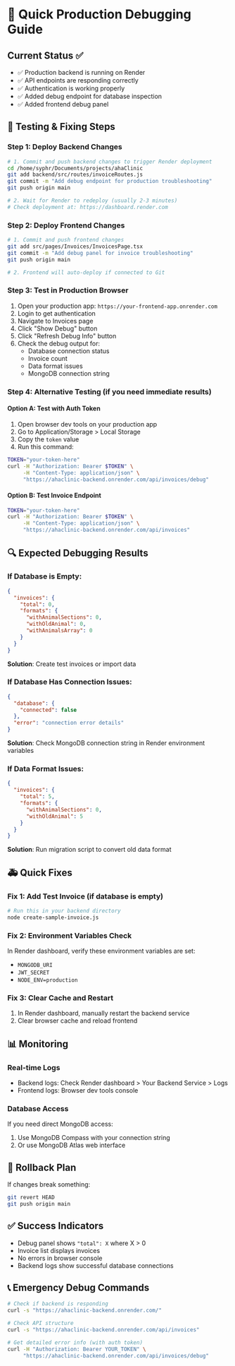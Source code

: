 # 🚀 Quick Production Debugging Guide

## Current Status ✅

- ✅ Production backend is running on Render
- ✅ API endpoints are responding correctly
- ✅ Authentication is working properly
- ✅ Added debug endpoint for database inspection
- ✅ Added frontend debug panel

## 🔧 Testing & Fixing Steps

### Step 1: Deploy Backend Changes

```bash
# 1. Commit and push backend changes to trigger Render deployment
cd /home/syphr/Documents/projects/ahaClinic
git add backend/src/routes/invoiceRoutes.js
git commit -m "Add debug endpoint for production troubleshooting"
git push origin main

# 2. Wait for Render to redeploy (usually 2-3 minutes)
# Check deployment at: https://dashboard.render.com
```

### Step 2: Deploy Frontend Changes

```bash
# 1. Commit and push frontend changes
git add src/pages/Invoices/InvoicesPage.tsx
git commit -m "Add debug panel for invoice troubleshooting"
git push origin main

# 2. Frontend will auto-deploy if connected to Git
```

### Step 3: Test in Production Browser

1. Open your production app: `https://your-frontend-app.onrender.com`
2. Login to get authentication
3. Navigate to Invoices page
4. Click "Show Debug" button
5. Click "Refresh Debug Info" button
6. Check the debug output for:
   - Database connection status
   - Invoice count
   - Data format issues
   - MongoDB connection string

### Step 4: Alternative Testing (if you need immediate results)

#### Option A: Test with Auth Token

1. Open browser dev tools on your production app
2. Go to Application/Storage > Local Storage
3. Copy the `token` value
4. Run this command:

```bash
TOKEN="your-token-here"
curl -H "Authorization: Bearer $TOKEN" \
     -H "Content-Type: application/json" \
     "https://ahaclinic-backend.onrender.com/api/invoices/debug"
```

#### Option B: Test Invoice Endpoint

```bash
TOKEN="your-token-here"
curl -H "Authorization: Bearer $TOKEN" \
     -H "Content-Type: application/json" \
     "https://ahaclinic-backend.onrender.com/api/invoices"
```

## 🔍 Expected Debugging Results

### If Database is Empty:

```json
{
  "invoices": {
    "total": 0,
    "formats": {
      "withAnimalSections": 0,
      "withOldAnimal": 0,
      "withAnimalsArray": 0
    }
  }
}
```

**Solution**: Create test invoices or import data

### If Database Has Connection Issues:

```json
{
  "database": {
    "connected": false
  },
  "error": "connection error details"
}
```

**Solution**: Check MongoDB connection string in Render environment variables

### If Data Format Issues:

```json
{
  "invoices": {
    "total": 5,
    "formats": {
      "withAnimalSections": 0,
      "withOldAnimal": 5
    }
  }
}
```

**Solution**: Run migration script to convert old data format

## 🚑 Quick Fixes

### Fix 1: Add Test Invoice (if database is empty)

```bash
# Run this in your backend directory
node create-sample-invoice.js
```

### Fix 2: Environment Variables Check

In Render dashboard, verify these environment variables are set:

- `MONGODB_URI`
- `JWT_SECRET`
- `NODE_ENV=production`

### Fix 3: Clear Cache and Restart

1. In Render dashboard, manually restart the backend service
2. Clear browser cache and reload frontend

## 📊 Monitoring

### Real-time Logs

- Backend logs: Check Render dashboard > Your Backend Service > Logs
- Frontend logs: Browser dev tools console

### Database Access

If you need direct MongoDB access:

1. Use MongoDB Compass with your connection string
2. Or use MongoDB Atlas web interface

## 🔄 Rollback Plan

If changes break something:

```bash
git revert HEAD
git push origin main
```

## ✅ Success Indicators

- Debug panel shows `"total": X` where X > 0
- Invoice list displays invoices
- No errors in browser console
- Backend logs show successful database connections

## 📞 Emergency Debug Commands

```bash
# Check if backend is responding
curl -s "https://ahaclinic-backend.onrender.com/"

# Check API structure
curl -s "https://ahaclinic-backend.onrender.com/api/invoices"

# Get detailed error info (with auth token)
curl -H "Authorization: Bearer YOUR_TOKEN" \
     "https://ahaclinic-backend.onrender.com/api/invoices/debug"
```
